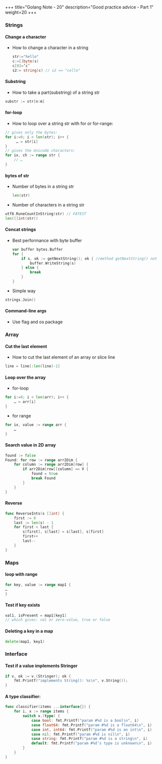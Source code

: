 +++
title="Golang Note - 20"
description="Good practice advice - Part 1"
weight=20
+++

### Strings

#### Change a character

* How to change a character in a string

    ```go
    str:="hello"
    c:=[]byte(s)
    c[0]=’c’
    s2:= string(c) // s2 == "cello"
    ```

#### Substring

* How to take a part(substring) of a string str

```go
substr := str[n:m]
```

#### for-loop

* How to loop over a string str with for or for-range:

```go
// gives only the bytes:
for i:=0; i < len(str); i++ {
     … = str[i]
}
// gives the Unicode characters:
for ix, ch := range str {
    // …
} 
```

#### bytes of str

* Number of bytes in a string str

    ```go
    len(str)
    ```

* Number of characters in a string str

```go
utf8.RuneCountInString(str) // FATEST 
len([]int(str))
```

#### Concat strings

* Best performance with byte buffer

    ```go
    var buffer bytes.Buffer
    for {
        if s, ok := getNextString(); ok { //method getNextString() not shown here
            buffer.WriteString(s)
        } else {
            break
        }
    }
    ```
* Simple way 

```go
strings.Join()
```

#### Command-line args

* Use flag and os package


### Array

#### Cut the last element 

* How to cut the last element of an array or slice line

```go
line = line[:len(line)-1]
```

#### Loop over the array

* for-loop

```go
for i:=0; i < len(arr); i++ {
    … = arr[i]
}
```

* for range

```go
for ix, value := range arr {
    …
}
```

#### Search value in 2D array

```go
found := false
Found: for row := range arr2Dim {
    for column := range arr2Dim[row] {
        if arr2Dim[row][column] == V {
            found = true
            break Found
        }
    }
}
```

####  Reverse 

```go
func ReverseInts(s []int) {
    first := 0
    last := len(s) - 1
    for first < last {
        s[first], s[last] = s[last], s[first]
        first++
        last--
    }
}
```


### Maps

#### loop with range

```go
for key, value := range map1 {
… 
}
```

#### Test if key exists

```go
val1, isPresent = map1[key1]
// which gives: val or zero-value, true or false
```

#### Deleting a key in a map

```go
delete(map1, key1)
```


### Interface

#### Test if a value implements Stringer

```go
if v, ok := v.(Stringer); ok {
    fmt.Printf("implements String(): %s\n", v.String());
}
```

####  A type classifier:

```go
func classifier(items ...interface{}) {
    for i, x := range items {
        switch x.(type) {
            case bool: fmt.Printf("param #%d is a bool\n", i)
            case float64: fmt.Printf("param #%d is a float64\n", i)
            case int, int64: fmt.Printf("param #%d is an int\n", i)
            case nil: fmt.Printf("param #%d is nil\n", i)
            case string: fmt.Printf("param #%d is a string\n", i)
            default: fmt.Printf("param #%d’s type is unknown\n", i)
        }
    }
}
```


















